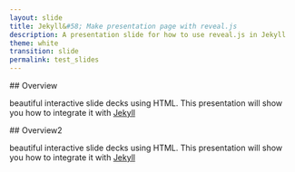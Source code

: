 ```yaml
---
layout: slide
title: Jekyll&#58; Make presentation page with reveal.js
description: A presentation slide for how to use reveal.js in Jekyll
theme: white
transition: slide
permalink: test_slides
---
```


<section data-markdown>
## Overview

beautiful interactive slide decks using HTML. This presentation will show you
how to integrate it with [Jekyll](http://jekyllrb.com/)
</section>

<section data-markdown>
## Overview2

beautiful interactive slide decks using HTML. This presentation will show you
how to integrate it with [Jekyll](http://jekyllrb.com/)
</section>